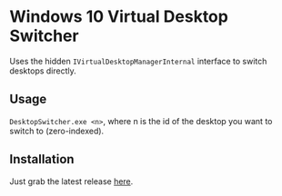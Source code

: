 # Windows 10 Virtual Desktop Switcher

Uses the hidden `IVirtualDesktopManagerInternal` interface to switch desktops directly.

## Usage
`DesktopSwitcher.exe <n>`, where n is the id of the desktop you want to switch to (zero-indexed).

## Installation
Just grab the latest release [here](https://github.com/joshglendenning/win10-desktop-switcher/releases/latest).
